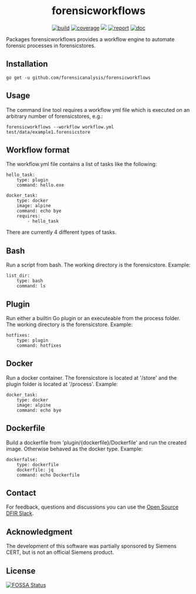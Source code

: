 <h1 align="center">forensicworkflows</h1>

<p  align="center">
 <a href="https://github.com/forensicanalysis/forensicworkflows/actions"><img src="https://github.com/forensicanalysis/forensicworkflows/workflows/CI/badge.svg" alt="build" /></a>
 <a href="https://codecov.io/gh/forensicanalysis/forensicworkflows"><img src="https://codecov.io/gh/forensicanalysis/forensicworkflows/branch/master/graph/badge.svg" alt="coverage" /></a>
<a href="https://app.fossa.io/projects/git%2Bgithub.com%2Fforensicanalysis%2Fforensicworkflows?ref=badge_shield" alt="FOSSA Status"><img src="https://app.fossa.io/api/projects/git%2Bgithub.com%2Fforensicanalysis%2Fforensicworkflows.svg?type=shield"/></a>
 <a href="https://goreportcard.com/report/github.com/forensicanalysis/forensicworkflows"><img src="https://goreportcard.com/badge/github.com/forensicanalysis/forensicworkflows" alt="report" /></a>
 <a href="https://pkg.go.dev/github.com/forensicanalysis/forensicworkflows"><img src="https://img.shields.io/badge/go.dev-documentation-007d9c?logo=go&logoColor=white" alt="doc" /></a>
</p>

Packages forensicworkflows provides a workflow engine to automate forensic processes in forensicstores.

## Installation

```shell
go get -u github.com/forensicanalysis/forensicworkflows
```

## Usage
The command line tool requires a workflow yml file which is executed on an
arbitrary number of forensicstores, e.g.:

```
forensicworkflows --workflow workflow.yml test/data/example1.forensicstore
```
## Workflow format
The workflow.yml file contains a list of tasks like the following:

```
hello_task:
    type: plugin
    command: hello.exe

docker_task:
    type: docker
    image: alpine
    command: echo bye
    requires:
        - hello_task
```

There are currently 4 different types of tasks.

## Bash
Run a script from bash. The working directory is the forensicstore. Example:

```
list_dir:
    type: bash
    command: ls
```
## Plugin
Run either a builtin Go plugin or an executeable from the process folder. The
working directory is the forensicstore. Example:

```
hotfixes:
    type: plugin
    command: hotfixes
```
## Docker
Run a docker container. The forensicstore is located at &#39;/store&#39; and the plugin
folder is located at &#39;/process&#39;. Example:

```
docker_task:
    type: docker
    image: alpine
    command: echo bye
```
## Dockerfile
Build a dockerfile from &#39;plugin/{dockerfile}/Dockerfile&#39; and run the created
image. Otherwise behaved as the docker type. Example:

```
dockerfalse:
    type: dockerfile
    dockerfile: jq
    command: echo Dockerfile
```




## Contact

For feedback, questions and discussions you can use the [Open Source DFIR Slack](https://github.com/open-source-dfir/slack).

## Acknowledgment

The development of this software was partially sponsored by Siemens CERT, but
is not an official Siemens product.


## License
[![FOSSA Status](https://app.fossa.io/api/projects/git%2Bgithub.com%2Fforensicanalysis%2Fforensicworkflows.svg?type=large)](https://app.fossa.io/projects/git%2Bgithub.com%2Fforensicanalysis%2Fforensicworkflows?ref=badge_large)